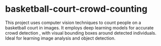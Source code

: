 # basketball-court-crowd-counting
This project uses computer vision techniques to count people on a basketball court in images. It employs deep learning models for accurate crowd detection , with visual bounding boxes around detected individuals. Ideal for learning image analysis and object detection.